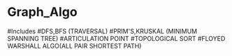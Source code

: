 # Graph_Algo
#Includes
#DFS,BFS (TRAVERSAL)
#PRIM'S,KRUSKAL (MINIMUM SPANNING TREE)
#ARTICULATION POINT
#TOPOLOGICAL SORT
#FLOYED WARSHALL ALGO(ALL PAIR SHORTEST PATH)

